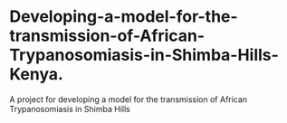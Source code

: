 # Developing-a-model-for-the-transmission-of-African-Trypanosomiasis-in-Shimba-Hills-Kenya.
A project for developing a model for the transmission of African Trypanosomiasis in Shimba Hills
